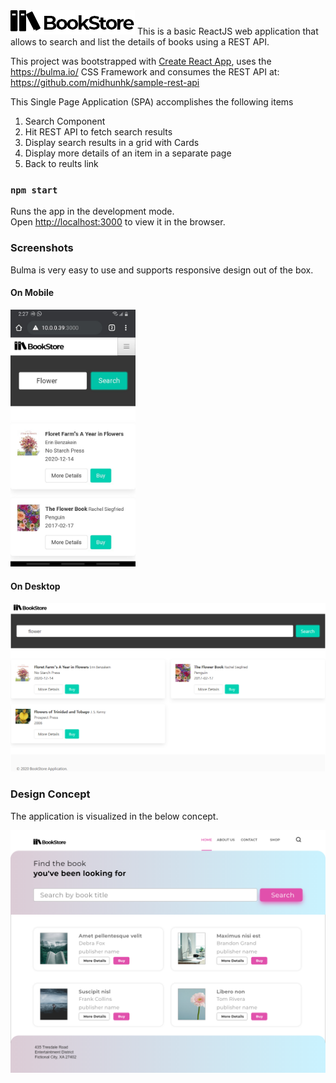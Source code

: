 <img src="public/logo.png">
This is a basic ReactJS web application that allows to search and list the details of books using a REST API.

This project was bootstrapped with [Create React App](https://github.com/facebook/create-react-app), 
uses the https://bulma.io/ CSS Framework and  consumes the REST API at: https://github.com/midhunhk/sample-rest-api

This Single Page Application (SPA) accomplishes the following items

1. Search Component
2. Hit REST API to fetch search results
3. Display search results in a grid with Cards
4. Display more details of an item in a separate page
5. Back to reults link

### `npm start`

Runs the app in the development mode.<br />
Open [http://localhost:3000](http://localhost:3000) to view it in the browser.

### Screenshots
Bulma is very easy to use and supports responsive design out of the box.

#### On Mobile
<img src="screenshots/bookstore_mobile.jpg" width="200"> 

#### On Desktop
<img src="screenshots/bookstore_web.png">

### Design Concept
The application is visualized in the below concept.

<img src="screenshots/bookstore_design_concept.png">